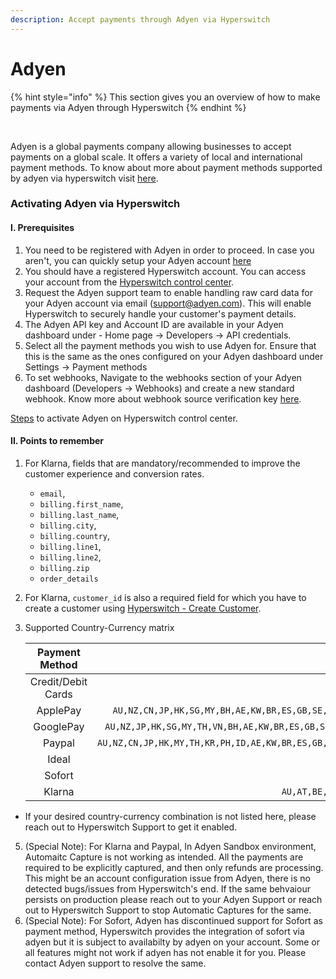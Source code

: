 ```yaml
---
description: Accept payments through Adyen via Hyperswitch
---
```


# Adyen

{% hint style="info" %}
This section gives you an overview of how to make payments via Adyen through Hyperswitch
{% endhint %}

\
<img src="https://hyperswitch.io/icons/homePageIcons/logos/adyenLogo.svg" alt="" data-size="original">

Adyen is a global payments company allowing businesses to accept payments on a global scale. It offers a variety of local and international payment methods. To know about more about payment methods supported by adyen via hyperswitch visit [here](https://hyperswitch.io/pm-list).

### Activating Adyen via Hyperswitch

#### I. Prerequisites

1. You need to be registered with Adyen in order to proceed. In case you aren't, you can quickly setup your Adyen account [here](https://www.adyen.com/signup)
2. You should have a registered Hyperswitch account. You can access your account from the [Hyperswitch control center](https://app.hyperswitch.io/register).
3. Request the Adyen support team to enable handling raw card data for your Adyen account via email (support@adyen.com). This will enable Hyperswitch to securely handle your customer's payment details.
4. The Adyen API key and Account ID are available in your Adyen dashboard under - Home page -> Developers -> API credentials.
5. Select all the payment methods you wish to use Adyen for. Ensure that this is the same as the ones configured on your Adyen dashboard under Settings -> Payment methods
6. To set webhooks, Navigate to the webhooks section of your Adyen dashboard (Developers -> Webhooks) and create a new standard webhook. Know more about webhook source verification key [here](https://docs.adyen.com/development-resources/webhooks/verify-hmac-signatures/#enable-hmac-signatures).

[Steps](https://docs.hyperswitch.io/hyperswitch-cloud/connectors/activate-connector-on-hyperswitch) to activate Adyen on Hyperswitch control center.

#### II. Points to remember

1. For Klarna, fields that are mandatory/recommended to improve the customer experience and conversion rates.
   * `email`,
   * `billing.first_name`,
   * `billing.last_name`,
   * `billing.city`,
   * `billing.country`,
   * `billing.line1`,
   * `billing.line2`,
   * `billing.zip`
   * `order_details`
2. For Klarna, `customer_id` is also a required field for which you have to create a customer using [Hyperswitch - Create Customer](https://api-reference.hyperswitch.io/api-reference/customers/customers--create).
3.  Supported Country-Currency matrix

    |   Payment Method   |                                                                   Country                                                                   |                                            Currency                                           |
    | :----------------: | :-----------------------------------------------------------------------------------------------------------------------------------------: | :-------------------------------------------------------------------------------------------: |
    | Credit/Debit Cards |                                                      All enabled on your adyen account                                                      |                               All enabled on your adyen account                               |
    |      ApplePay      |    `AU,NZ,CN,JP,HK,SG,MY,BH,AE,KW,BR,ES,GB,SE,NO,AT,NL,DE,HU,CY,LU,CH,BE,FR,DK,FI,RO,HR,LI,UA,MT,SI,GR,PT,IE,CZ,EE,LT,LV,IT,PL,IS,CA,US`    |                               `AUD,CHF,CAD,EUR,GBP,HKD,SGD,USD`                               |
    |      GooglePay     |   `AU,NZ,JP,HK,SG,MY,TH,VN,BH,AE,KW,BR,ES,GB,SE,NO,SK,AT,NL,DE,HU,CY,LU,CH,BE,FR,DK,RO,HR,LI,MT,SI,GR,PT,IE,CZ,EE,LT,LV,IT,PL,TR,IS,CA,US`  |                               All enabled on your adyen account                               |
    |       Paypal       | `AU,NZ,CN,JP,HK,MY,TH,KR,PH,ID,AE,KW,BR,ES,GB,SE,NO,SK,AT,NL,DE,HU,CY,LU,CH,BE,FR,DK,FI,RO,HR,UA,MT,SI,GI,PT,IE,CZ,EE,LT,LV,IT,PL,IS,CA,US` | `AUD,BRL,CAD,CZK,DKK,EUR,HKD,HUF,INR,JPY,MYR,MXN,NZD,NOK,PHP,PLN,RUB,GBP,SGD,SEK,CHF,THB,USD` |
    |        Ideal       |                                                                     `NL`                                                                    |                                             `EUR`                                             |
    |       Sofort       |                                                             `AT,BE,DE,ES,CH,NL`                                                             |                                           `CHF,EUR`                                           |
    |       Klarna       |                                     `AU,AT,BE,CA,CZ,DK,FI,FR,DE,GR,IE,IT,NO,PL,PT,RO,ES,SE,CH,NL,GB,US`                                     |                       `AUD,EUR,CAD,CZK,DKK,NOK,PLN,RON,SEK,CHF,GBP,USD`                       |

* If your desired country-currency combination is not listed here, please reach out to Hyperswitch Support to get it enabled.

5. (Special Note): For Klarna and Paypal, In Adyen Sandbox environment, Automaitc Capture is not working as intended. All the payments are required to be explicitly captured, and then only refunds are processing. This might be an account configuration issue from Adyen, there is no detected bugs/issues from Hyperswitch's end. If the same behvaiour persists on production please reach out to your Adyen Support or reach out to Hyperswitch Support to stop Automatic Captures for the same.
6. (Special Note): For Sofort, Adyen has discontinued support for Sofort as payment method, Hyperswitch provides the integration of sofort via adyen but it is subject to availabilty by adyen on your account. Some or all features might not work if adyen has not enable it for you. Please contact Adyen support to resolve the same.
